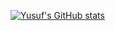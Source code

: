 [![Yusuf's GitHub stats](https://github-readme-stats.vercel.app/api?username=yusful33&count_private=true&show_icons=true&show_icons=true&theme=radical)](https://github.com/yusful33/github-readme-stats)
